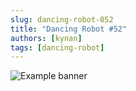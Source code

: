 ```yaml
---
slug: dancing-robot-052
title: "Dancing Robot #52"
authors: [kynan]
tags: [dancing-robot]
---
```


![Example banner](/img/stories/dancing-robot/052.PNG)
